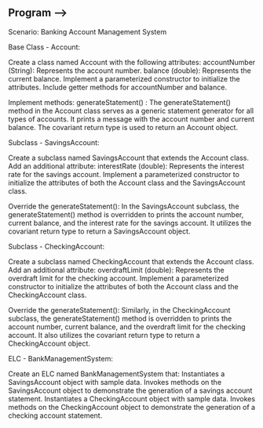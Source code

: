 Program -->
----------
Scenario: Banking Account Management System

Base Class - Account:

Create a class named Account with the following attributes:
accountNumber (String): Represents the account number.
balance (double): Represents the current balance.
Implement a parameterized constructor to initialize the attributes.
Include getter methods for accountNumber and balance.

Implement methods:
generateStatement() : The generateStatement() method in the Account class serves as a generic statement generator for all types of accounts. It prints a message with the account number and current balance. The covariant return type is used to return an Account object. 

Subclass - SavingsAccount:

Create a subclass named SavingsAccount that extends the Account class.
Add an additional attribute:
interestRate (double): Represents the interest rate for the savings account.
Implement a parameterized constructor to initialize the attributes of both the Account class and the SavingsAccount class.

Override the generateStatement(): In the SavingsAccount subclass, the generateStatement() method is overridden to  prints the account number, current balance, and the interest rate for the savings account. It utilizes the covariant return type to return a SavingsAccount object.

Subclass - CheckingAccount:

Create a subclass named CheckingAccount that extends the Account class.
Add an additional attribute:
overdraftLimit (double): Represents the overdraft limit for the checking account.
Implement a parameterized constructor to initialize the attributes of both the Account class and the CheckingAccount class.

Override the generateStatement(): Similarly, in the CheckingAccount subclass, the generateStatement() method is overridden to prints the account number, current balance, and the overdraft limit for the checking account. It also utilizes the covariant return type to return a CheckingAccount object.

ELC - BankManagementSystem:

Create an ELC named BankManagementSystem that:
Instantiates a SavingsAccount object with sample data.
Invokes methods on the SavingsAccount object to demonstrate the generation of a savings account statement.
Instantiates a CheckingAccount object with sample data.
Invokes methods on the CheckingAccount object to demonstrate the generation of a checking account statement.